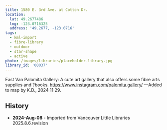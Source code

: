 ```yaml
---
title: 1580 E. 3rd Ave. at Cotton Dr.
location:
  lat: 49.2677486
  lng: -123.0716325
  address: '49.2677, -123.0716'
tags:
  - kml-import
  - fibre-library
  - outdoor
  - star-shape
  - active
photo: /images/libraries/placeholder-library.jpg
library_id: '00037'
---
```

East Van Palomita Gallery:
A cute art gallery that also offers some fibre arts supplies and ?books. https://www.instagram.com/palomita.gallery/
—Added to map by K.D., 2024 11 29.

## History
- **2024-Aug-08** - Imported from Vancouver Little Libraries 2025.8.6.revision
